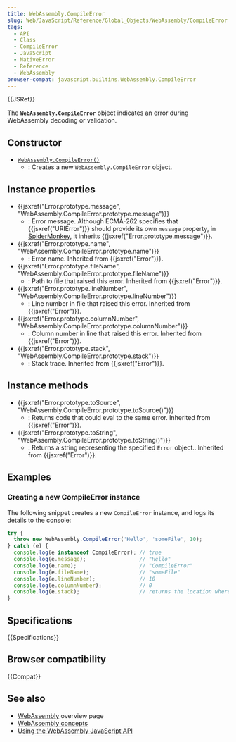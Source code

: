 ```yaml
---
title: WebAssembly.CompileError
slug: Web/JavaScript/Reference/Global_Objects/WebAssembly/CompileError
tags:
  - API
  - Class
  - CompileError
  - JavaScript
  - NativeError
  - Reference
  - WebAssembly
browser-compat: javascript.builtins.WebAssembly.CompileError
---
```

{{JSRef}}

The **`WebAssembly.CompileError`** object indicates an error during WebAssembly
decoding or validation.

## Constructor

*   [`WebAssembly.CompileError()`](/en-US/docs/Web/JavaScript/Reference/Global_Objects/WebAssembly/CompileError/CompileError)
    *   : Creates a new `WebAssembly.CompileError` object.

## Instance properties

*   {{jsxref("Error.prototype.message", "WebAssembly.CompileError.prototype.message")}}
    *   : Error message. Although ECMA-262 specifies that
        {{jsxref("URIError")}} should provide its own `message` property, in
        [SpiderMonkey](/en-US/docs/Mozilla/Projects/SpiderMonkey), it inherits
        {{jsxref("Error.prototype.message")}}.
*   {{jsxref("Error.prototype.name", "WebAssembly.CompileError.prototype.name")}}
    *   : Error name. Inherited from {{jsxref("Error")}}.
*   {{jsxref("Error.prototype.fileName", "WebAssembly.CompileError.prototype.fileName")}}
    *   : Path to file that raised this error. Inherited from
        {{jsxref("Error")}}.
*   {{jsxref("Error.prototype.lineNumber", "WebAssembly.CompileError.prototype.lineNumber")}}
    *   : Line number in file that raised this error. Inherited from
        {{jsxref("Error")}}.
*   {{jsxref("Error.prototype.columnNumber", "WebAssembly.CompileError.prototype.columnNumber")}}
    *   : Column number in line that raised this error. Inherited from
        {{jsxref("Error")}}.
*   {{jsxref("Error.prototype.stack", "WebAssembly.CompileError.prototype.stack")}}
    *   : Stack trace. Inherited from {{jsxref("Error")}}.

## Instance methods

*   {{jsxref("Error.prototype.toSource", "WebAssembly.CompileError.prototype.toSource()")}}
    *   : Returns code that could eval to the same error. Inherited from
        {{jsxref("Error")}}.
*   {{jsxref("Error.prototype.toString", "WebAssembly.CompileError.prototype.toString()")}}
    *   : Returns a string representing the specified `Error` object.. Inherited
        from {{jsxref("Error")}}.

## Examples

### Creating a new CompileError instance

The following snippet creates a new `CompileError` instance, and logs its
details to the console:

```js
try {
  throw new WebAssembly.CompileError('Hello', 'someFile', 10);
} catch (e) {
  console.log(e instanceof CompileError); // true
  console.log(e.message);                 // "Hello"
  console.log(e.name);                    // "CompileError"
  console.log(e.fileName);                // "someFile"
  console.log(e.lineNumber);              // 10
  console.log(e.columnNumber);            // 0
  console.log(e.stack);                   // returns the location where the code was run
}
```

## Specifications

{{Specifications}}

## Browser compatibility

{{Compat}}

## See also

*   [WebAssembly](/en-US/docs/WebAssembly) overview page
*   [WebAssembly concepts](/en-US/docs/WebAssembly/Concepts)
*   [Using the WebAssembly JavaScript API](/en-US/docs/WebAssembly/Using_the_JavaScript_API)
